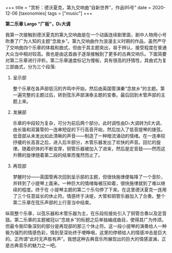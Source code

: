 +++
title = "赏析：德沃夏克，第九交响曲“自新世界”，作品95号"
date = 2020-12-06
[taxonomies]
tags = ["music"]
+++

**第二乐章 Largo “广板”，D♭大调**

<!-- more -->

我第一次接触到德沃夏克的第九交响曲是在一个动画连续剧里面，剧中人物用小号吹奏了广为人知的主题“念故乡”。第九交响曲作为浪漫主义时期的作品，虽然严守了交响曲四个乐章的体裁和曲式，但由于其主题突出，易于辨认，接受程度在普通大众当中相对较高。我也是由这首曲子逐渐接触到了更多的古典交响乐。下面简要对第二乐章进行评析。第二乐章速度标记为慢板，具有很高的抒情性，其曲式为复三部曲式，分为三个段落:

1. 呈示部

    整个乐章在各声部低沉的齐鸣中开始，然后由英国管演秦“念故乡”的主题。第一遍完整的主题过后，转到弦乐声部演泰主题的变奏。最后回到木管声部的主题上来。

2. 发展部

    乐章的中段较为复杂，可分为前后两个部分。此时调性由D♭大调转为E大调，由长笛和双簧管的一连串短促的下行高音开始，然后加入了低音提琴的拨弦。低音部从未发出如此清晰的声音——制造了一种暗流涌动的情绪。在一连串较抒缓的长高音之后，进入后半部分，木管乐器发出了欢快的声音。回忆的旋律。随着织体的不断变厚，铜管乐器被加入了进来，然后是定音鼓——然而这升腾的旋律随着第二段的结束而戛然而止了。

3. 再现部

    梦醒时分——英国管再次回到呈示部的主题，但很快施律便每降了一个音阶，并转到了小提琴上面来。一种巨大的情绪每被压抑着，很快施律就到了难以继续的程度。终于在 小提琴主题的第二个乐句停了下来。在这里德沃夏克一连用了三个任意延长的休止符。情感终于决堤，大管和铜管乐器加入了合奏。整个第二乐章在弦乐声部的上行音当中结束。

纵观整个乐章，以弦乐器和木管乐器为主，在乐段衔接处引入了铜管合奏以及定音鼓。第二乐章的主题被冠以“念故乡”的标题之后单独编成曲目，使得其广为传颂。但最令我印象深刻的部分是再现部的那三个休止符。这一段小提琴的演奏给人一种极为强烈的情感色彩，情到至深处终于哽睁咽，这里的停顿给人的情感冲击是巨大的。正所谓“此时无声胜有声”。我想这种古典音乐所展现出的巨大的情感波澜，正是古典音乐的魅力之一吧。


